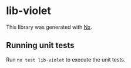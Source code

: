 # lib-violet

This library was generated with [Nx](https://nx.dev).

## Running unit tests

Run `nx test lib-violet` to execute the unit tests.
